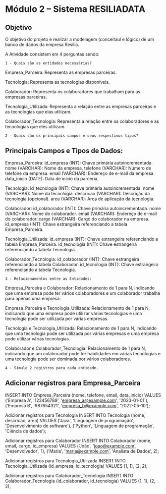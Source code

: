 # Módulo 2 – Sistema RESILIADATA
## Objetivo
O objetivo do projeto é realizar a modelagem (conceitaul e lógico) de um banco de dados da empresa Resilia. 

A Atividade consistem em 4 perguntas sendo:
```
1 - Quais são as entidades necessárias?
```
Empresa_Parceira: Representa as empresas parceiras.

Tecnologia: Representa as tecnologias disponíveis.

Colaborador: Representa os colaboradores que trabalham para as empresas parceiras.

Tecnologia_Utilizada: Representa a relação entre as empresas parceiras e as tecnologias que elas utilizam.

Colaborador_Tecnologia: Representa a relação entre os colaboradores e as tecnologias que eles utilizam
```
2 - Quais são os principais campos e seus respectivos tipos?
```
## Principais Campos e Tipos de Dados:

Empresa_Parceira:
id_empresa (INT): Chave primária autoincrementada.
nome (VARCHAR): Nome da empresa.
telefone (VARCHAR): Número de telefone da empresa.
email (VARCHAR): Endereço de e-mail da empresa.
data_inicio (DATE): Data de início da parceria.

Tecnologia:
id_tecnologia (INT): Chave primária autoincrementada.
nome (VARCHAR): Nome da tecnologia.
descricao (VARCHAR): Descrição da tecnologia (opcional).
area (VARCHAR): Área de aplicação da tecnologia.

Colaborador:
id_colaborador (INT): Chave primária autoincrementada.
nome (VARCHAR): Nome do colaborador.
email (VARCHAR): Endereço de e-mail do colaborador.
cargo (VARCHAR): Cargo do colaborador na empresa.
id_empresa (INT): Chave estrangeira referenciando a tabela Empresa_Parceira.

Tecnologia_Utilizada:
id_empresa (INT): Chave estrangeira referenciando a tabela Empresa_Parceira.
id_tecnologia (INT): Chave estrangeira referenciando a tabela Tecnologia.

Colaborador_Tecnologia:
id_colaborador (INT): Chave estrangeira referenciando a tabela Colaborador.
id_tecnologia (INT): Chave estrangeira referenciando a tabela Tecnologia.

```
3 - Relacionamentos entre as Entidades:
```
Empresa_Parceira e Colaborador: Relacionamento de 1 para N, indicando que uma empresa pode ter vários colaboradores e um colaborador trabalha para apenas uma empresa.

Empresa_Parceira e Tecnologia_Utilizada: Relacionamento de 1 para N, indicando que uma empresa pode utilizar várias tecnologias e uma tecnologia pode ser utilizada por várias empresas.

Tecnologia e Tecnologia_Utilizada: Relacionamento de 1 para N, indicando que uma tecnologia pode ser utilizada por várias empresas e uma empresa pode utilizar várias tecnologias.

Colaborador e Colaborador_Tecnologia: Relacionamento de 1 para N, indicando que um colaborador pode ter habilidades em várias tecnologias e uma tecnologia pode ser dominada por vários colaboradores.
```
4 - Simule 2 registros para cada entidade.
```
## Adicionar registros para Empresa_Parceira

INSERT INTO Empresa_Parceira (nome, telefone, email, data_inicio) VALUES 
('Empresa A', '123456789', 'empresa_a@example.com', '2023-01-01'),
('Empresa B', '987654321', 'empresa_b@example.com', '2022-05-10');

Adicionar registros para Tecnologia
INSERT INTO Tecnologia (nome, descricao, area) VALUES 
('Java', 'Linguagem de programação', 'Desenvolvimento de software'),
('Python', 'Linguagem de programação', 'Ciência de dados');

Adicionar registros para Colaborador
INSERT INTO Colaborador (nome, email, cargo, id_empresa) VALUES 
('João', 'joao@example.com', 'Desenvolvedor', 1),
('Maria', 'maria@example.com', 'Analista de Dados', 2);

Adicionar registros para Tecnologia_Utilizada
INSERT INTO Tecnologia_Utilizada (id_empresa, id_tecnologia) VALUES 
(1, 1),
(2, 2);

Adicionar registros para Colaborador_Tecnologia
INSERT INTO Colaborador_Tecnologia (id_colaborador, id_tecnologia) VALUES 
(1, 1),
(2, 2);
